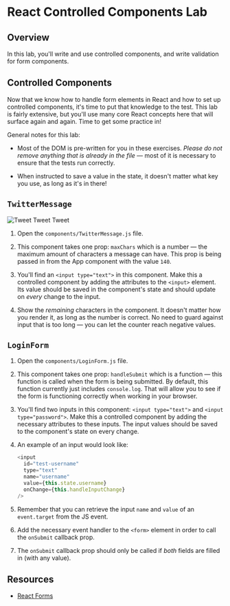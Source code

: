 # React Controlled Components Lab

## Overview

In this lab, you'll write and use controlled components, and write
validation for form components.

## Controlled Components

Now that we know how to handle form elements in React and how to set up
controlled components, it's time to put that knowledge to the test. This lab is
fairly extensive, but you'll use many core React concepts here that will surface
again and again. Time to get some practice in!

General notes for this lab:

- Most of the DOM is pre-written for you in these exercises. _Please do not remove
  anything that is already in the file_ — most of it is necessary to ensure that
  the tests run correctly.

- When instructed to save a value in the state, it doesn't matter what key you use, as long as it's in there!

## `TwitterMessage`

![Tweet Tweet Tweet](https://media.giphy.com/media/f4eXhcyemnGwM/giphy.gif)

1. Open the `components/TwitterMessage.js` file.

2. This component takes one prop: `maxChars` which is a number — the maximum
   amount of characters a message can have. This prop is being passed in from the
   App component with the value `140`.

3. You'll find an `<input type="text">` in this component. Make this a
   controlled component by adding the attributes to the `<input>` element. Its
   value should be saved in the component's state and should update on _every_
   change to the input.

4. Show the _remaining_ characters in the component. It doesn't matter how you
   render it, as long as the number is correct. No need to guard against input that
   is too long — you can let the counter reach negative values.

## `LoginForm`

1. Open the `components/LoginForm.js` file.

2. This component takes one prop: `handleSubmit` which is a function — this function
   is called when the form is being submitted. By default, this function
   currently just includes `console.log`. That will allow you to see if the form is
   functioning correctly when working in your browser.

3. You'll find two inputs in this component: `<input type="text">` and `<input type="password">`. Make this a controlled component by adding the necessary
   attributes to these inputs. The input values should be saved to the
   component's state on every change.

4. An example of an input would look like:

   ```js
   <input
     id="test-username"
     type="text"
     name="username"
     value={this.state.username}
     onChange={this.handleInputChange}
   />
   ```

5. Remember that you can retrieve the input `name` and `value` of an
   `event.target` from the JS event.

6. Add the necessary event handler to the `<form>` element in order to call the `onSubmit` callback prop.

7. The `onSubmit` callback prop should only be called if _both_ fields are
   filled in (with any value).

## Resources

- [React Forms](https://facebook.github.io/react/docs/forms.html)
